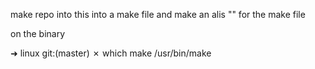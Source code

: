 make repo into this into a make file and
make an alis "\" for the make file

 on the binary

➜  linux git:(master) ✗ which make
/usr/bin/make
